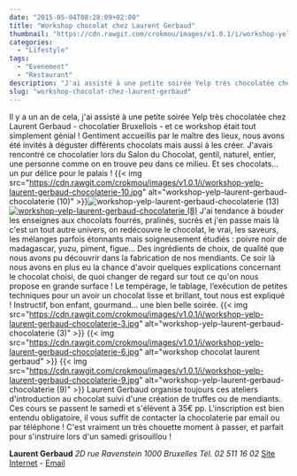 ```yaml
---
date: "2015-05-04T08:28:09+02:00"
title: "Workshop chocolat chez Laurent Gerbaud"
thumbnail: "https://cdn.rawgit.com/crokmou/images/v1.0.1/i/workshop-yelp-laurent-gerbaud-chocolaterie.jpg"
categories:
  - "Lifestyle"
tags:
  - "Evenement"
  - "Restaurant"
description: "J'ai assisté à une petite soirée Yelp très chocolatée chez Laurent Gerbaud - chocolatier Bruxellois - et ce workshop était tout simplement génial !"
slug: "workshop-chocolat-chez-laurent-gerbaud"
---
```


Il y a un an de cela, j'ai assisté à une petite soirée Yelp très chocolatée chez Laurent Gerbaud - chocolatier Bruxellois - et ce workshop était tout simplement génial ! Gentiment accueillis par le maître des lieux, nous avons été invités à déguster différents chocolats mais aussi à les créer. J'avais rencontré ce chocolatier lors du Salon du Chocolat, gentil, naturel, entier, une personne comme on en trouve peu dans ce milieu. Et ses chocolats... un pur délice pour le palais ! {{< img src="https://cdn.rawgit.com/crokmou/images/v1.0.1/i/workshop-yelp-laurent-gerbaud-chocolaterie-10.jpg" alt="workshop-yelp-laurent-gerbaud-chocolaterie (10)" >}}![workshop-yelp-laurent-gerbaud-chocolaterie (13)](https://cdn.rawgit.com/crokmou/images/v1.0.1/i/workshop-yelp-laurent-gerbaud-chocolaterie-13.jpg)[![workshop-yelp-laurent-gerbaud-chocolaterie (8)](https://cdn.rawgit.com/crokmou/images/v1.0.1/i/workshop-yelp-laurent-gerbaud-chocolaterie-8.jpg)](https://cdn.rawgit.com/crokmou/images/v1.0.1/i/workshop-yelp-laurent-gerbaud-chocolaterie-10.jpg) J'ai tendance à bouder les enseignes aux chocolats fourrés, pralinés, sucrés et j'en passe mais là c'est un tout autre univers, on redécouvre le chocolat, le vrai, les saveurs, les mélanges parfois étonnants mais soigneusement étudiés : poivre noir de madagascar, yuzu, piment, figue... Des ingrédients de choix, de qualité que nous avons pu découvrir dans la fabrication de nos mendiants. Ce soir là nous avons en plus eu la chance d'avoir quelques explications concernant le chocolat choisi, de quoi changer de regard sur tout ce qu'on nous propose en grande surface ! Le tempérage, le tablage, l’exécution de petites techniques pour un avoir un chocolat lisse et brillant, tout nous est expliqué ! Instructif, bon enfant, gourmand... une bien belle soirée. {{< img src="https://cdn.rawgit.com/crokmou/images/v1.0.1/i/workshop-yelp-laurent-gerbaud-chocolaterie-3.jpg" alt="workshop-yelp-laurent-gerbaud-chocolaterie (3)" >}} {{< img src="https://cdn.rawgit.com/crokmou/images/v1.0.1/i/workshop-yelp-laurent-gerbaud-chocolaterie-6.jpg" alt="workshop chocolat laurent gerbaud" >}} {{< img src="https://cdn.rawgit.com/crokmou/images/v1.0.1/i/workshop-yelp-laurent-gerbaud-chocolaterie-9.jpg" alt="workshop-yelp-laurent-gerbaud-chocolaterie (9)" >}} Laurent Gerbaud organise toujours ces ateliers d'introduction au chocolat suivi d'une création de truffes ou de mendiants. Ces cours se passent le samedi et s'élèvent à 35€ pp. L'inscription est bien entendu obligatoire, il vous suffit de contacter la chocolaterie par email ou par téléphone ! C'est vraiment un très chouette moment à passer, et parfait pour s'instruire lors d'un samedi grisouillou !

**Laurent Gerbaud** _2D rue Ravenstein_ _1000 Bruxelles_ _Tél. 02 511 16 02_ [Site Internet](http://www.chocolatsgerbaud.be) - [Email](mailto:info@chocolatsgerbaud.be)